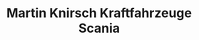 ---
title: "Martin Knirsch Kraftfahrzeuge Scania"
url: /buehl/martin-knirsch-kraftfahrzeuge-scania/
shop: Allgemein
---